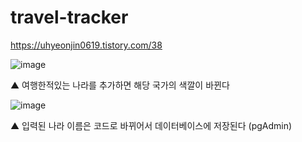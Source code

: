 # travel-tracker
https://uhyeonjin0619.tistory.com/38

![image](https://github.com/Uhyunjin/travel-tracker/assets/98440593/af75f9ce-2e02-44d4-8072-6466c08c056c)

▲ 여행한적있는 나라를 추가하면 해당 국가의 색깔이 바뀐다

![image](https://github.com/Uhyunjin/travel-tracker/assets/98440593/d758efdb-a75d-4bec-bf0a-29ad7fbec0bd)

▲ 입력된 나라 이름은 코드로 바뀌어서 데이터베이스에 저장된다 (pgAdmin)
